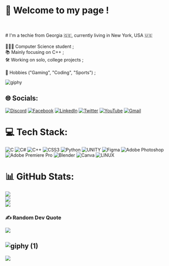 # 👋 Welcome to my page !
<br><br># I'm a techie from Georgia 🇬🇪, currently living in New York, USA 🇺🇸<br><br>👨🏽‍💻 Computer Science student ;<br>📚 Mainly focusing on C++ ;<br>🛠️ Working on solo, college projects ;<br> <br>🧶 Hobbies ("Gaming", "Coding", "Sports") ;

![giphy](https://github.com/lashazibzibadze/lashazibzibadze/assets/101782753/88b7c55c-e6aa-4582-b95f-4eb4256f11a9)

## 🌐 Socials:
[![Discord](https://img.shields.io/badge/Discord-%237289DA.svg?logo=discord&logoColor=white)](https://discord.gg/https://discord.gg/pxhwKFQ3sh) [![Facebook](https://img.shields.io/badge/Facebook-%231877F2.svg?logo=Facebook&logoColor=white)](https://facebook.com/lashazibzibadzee) [![LinkedIn](https://img.shields.io/badge/LinkedIn-%230077B5.svg?logo=linkedin&logoColor=white)](https://linkedin.com/in/lasha-zibzibadze-bb39a6159) [![Twitter](https://img.shields.io/badge/Twitter-%231DA1F2.svg?logo=Twitter&logoColor=white)](https://twitter.com/lasha0309) [![YouTube](https://img.shields.io/badge/YouTube-%23FF0000.svg?logo=YouTube&logoColor=white)](https://youtube.com/@lasha-qr1nz) [![Gmail](https://img.shields.io/badge/Gmail-D14836?style=for-the-badge&logo=gmail&logoColor=white)](mailto:lashazibzibadze09@gmail.com)

# 💻 Tech Stack:
![C](https://img.shields.io/badge/c-%2300599C.svg?style=for-the-badge&logo=c&logoColor=white) ![C#](https://img.shields.io/badge/c%23-%23239120.svg?style=for-the-badge&logo=c-sharp&logoColor=white) ![C++](https://img.shields.io/badge/c++-%2300599C.svg?style=for-the-badge&logo=c%2B%2B&logoColor=white) ![CSS3](https://img.shields.io/badge/css3-%231572B6.svg?style=for-the-badge&logo=css3&logoColor=white) ![Python](https://img.shields.io/badge/python-3670A0?style=for-the-badge&logo=python&logoColor=ffdd54) ![UNITY](https://img.shields.io/badge/Unity-%2320232a.svg?style=for-the-badge&logo=unity&logoColor=white) 	![Figma](https://img.shields.io/badge/figma-%23F24E1E.svg?style=for-the-badge&logo=figma&logoColor=white) ![Adobe Photoshop](https://img.shields.io/badge/adobephotoshop-%2331A8FF.svg?style=for-the-badge&logo=adobephotoshop&logoColor=white) ![Adobe Premiere Pro](https://img.shields.io/badge/Adobe%20Premiere%20Pro-9999FF.svg?style=for-the-badge&logo=Adobe%20Premiere%20Pro&logoColor=white) ![Blender](https://img.shields.io/badge/blender-%23F5792A.svg?style=for-the-badge&logo=blender&logoColor=white) ![Canva](https://img.shields.io/badge/Canva-%2300C4CC.svg?style=for-the-badge&logo=Canva&logoColor=white) ![LINUX](https://img.shields.io/badge/Linux-FCC624?style=for-the-badge&logo=linux&logoColor=black)
# 📊 GitHub Stats:
![](https://github-readme-stats.vercel.app/api?username=lashazibzibadze&theme=blue-green&hide_border=false&include_all_commits=true&count_private=false)<br/>
![](https://github-readme-streak-stats.herokuapp.com/?user=lashazibzibadze&theme=blue-green&hide_border=false)<br/>
![](https://github-readme-stats.vercel.app/api/top-langs/?username=lashazibzibadze&theme=blue-green&hide_border=false&include_all_commits=true&count_private=false&layout=compact)

### ✍️ Random Dev Quote
![](https://quotes-github-readme.vercel.app/api?type=horizontal&theme=tokyonight)

![giphy (1)](https://github.com/lashazibzibadze/lashazibzibadze/assets/101782753/7d66605a-3598-49e8-8186-c6438cb6a07f)
---
[![](https://visitcount.itsvg.in/api?id=lashazibzibadze&icon=5&color=1)](https://visitcount.itsvg.in)

